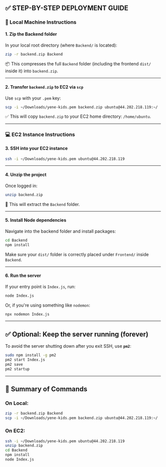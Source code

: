 
## ✅ STEP-BY-STEP DEPLOYMENT GUIDE

### 📍 Local Machine Instructions

#### 1. **Zip the Backend folder**

In your local root directory (where `Backend/` is located):

```bash
zip -r backend.zip Backend
```

📦 This compresses the full `Backend` folder (including the frontend `dist/` inside it) into `backend.zip`.

---

#### 2. **Transfer `backend.zip` to EC2 via `scp`**

Use `scp` with your `.pem` key:

```bash
scp -i ~/Downloads/yene-kids.pem backend.zip ubuntu@44.202.218.119:~/
```

✅ This will copy `backend.zip` to your EC2 home directory: `/home/ubuntu`.

---

### 💻 EC2 Instance Instructions

#### 3. **SSH into your EC2 instance**

```bash
ssh -i ~/Downloads/yene-kids.pem ubuntu@44.202.218.119
```

---

#### 4. **Unzip the project**

Once logged in:

```bash
unzip backend.zip
```

📂 This will extract the `Backend` folder.

---

#### 5. **Install Node dependencies**

Navigate into the backend folder and install packages:

```bash
cd Backend
npm install
```

Make sure your `dist/` folder is correctly placed under `Frontend/` inside `Backend`.

---

#### 6. **Run the server**

If your entry point is `Index.js`, run:

```bash
node Index.js
```

Or, if you're using something like `nodemon`:

```bash
npx nodemon Index.js
```

---

## ✅ Optional: Keep the server running (forever)

To avoid the server shutting down after you exit SSH, use **`pm2`**:

```bash
sudo npm install -g pm2
pm2 start Index.js
pm2 save
pm2 startup
```

---

## 📝 Summary of Commands

### On Local:

```bash
zip -r backend.zip Backend
scp -i ~/Downloads/yene-kids.pem backend.zip ubuntu@44.202.218.119:~/
```

### On EC2:

```bash
ssh -i ~/Downloads/yene-kids.pem ubuntu@44.202.218.119
unzip backend.zip
cd Backend
npm install
node Index.js
```

